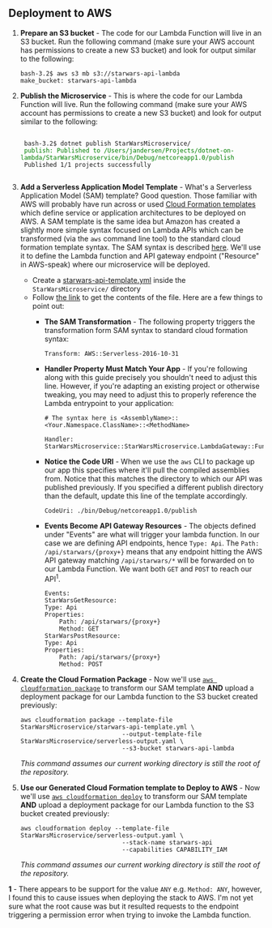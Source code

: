 ## Deployment to AWS

1. **Prepare an S3 bucket** - The code for our Lambda Function will live in an S3 bucket.  Run the following command (make sure your AWS account has permissions to create a new S3 bucket) and look for output similar to the following:
    ```
    bash-3.2$ aws s3 mb s3://starwars-api-lambda
    make_bucket: starwars-api-lambda
    ```
2. **Publish the Microservice** - This is where the code for our Lambda Function will live.  Run the following command (make sure your AWS account has permissions to create a new S3 bucket) and look for output similar to the following:
    <pre><code>
    bash-3.2$ dotnet publish StarWarsMicroservice/
    <span style="color:green">publish: Published to /Users/jandersen/Projects/dotnet-on-lambda/StarWarsMicroservice/bin/Debug/netcoreapp1.0/publish</span>
    Published 1/1 projects successfully
    </code></pre>
3. **Add a Serverless Application Model Template** - What's a Serverless Application Model (SAM) template?  Good question.  Those familiar with AWS will probably have run across or used [Cloud Formation templates](https://aws.amazon.com/cloudformation/aws-cloudformation-templates/) which define service or application architectures to be deployed on AWS.   A SAM template is the same idea but Amazon has created a slightly more simple syntax focused on Lambda APIs which can be transformed (via the `aws` command line tool) to the standard cloud formation template syntax. The SAM syntax is described [here](https://github.com/awslabs/serverless-application-model/blob/master/versions/2016-10-31.md).  We'll use it to define the Lambda function and API gateway endpoint ("Resource" in AWS-speak) where our microservice will be deployed.
    * Create a [starwars-api-template.yml](StarWarsMicroservice/starwars-api-template.yml) inside the `StarWarsMicroservice/` directory
    * Follow [the link](StarWarsMicroservice/starwars-api-template.yml) to get the contents of the file.  Here are a few things to point out:
        * **The SAM Transformation** - The following property triggers the transformation form SAM syntax to standard cloud formation syntax:

            ```
            Transform: AWS::Serverless-2016-10-31
            ```
        * **Handler Property Must Match Your App** - If you're following along with this guide precisely you shouldn't need to adjust this line.  However, if you're adapting an existing project or otherwise tweaking, you may need to adjust this to properly reference the Lambda entrypoint to your application:
            ```
            # The syntax here is <AssemblyName>::<Your.Namespace.ClassName>::<MethodName>
            
            Handler: StarWarsMicroservice::StarWarsMicroservice.LambdaGateway::FunctionHandlerAsync
            ```
        * **Notice the Code URI** - When we use the `aws` CLI to package up our app this specifies where it'll pull the compiled assemblies from.  Notice that this matches the directory to which our API was published previously.  If you specified a different publish directory than the default, update this line of the template accordingly.

            ```
            CodeUri: ./bin/Debug/netcoreapp1.0/publish
            ```
        * **Events Become API Gateway Resources** - The objects defined under "Events" are what will trigger your lambda function.  In our case we are defining API endpoints, hence `Type: Api`.   The `Path: /api/starwars/{proxy+}` means that any endpoint hitting the AWS API gateway matching `/api/starwars/*` will be forwarded on to our Lambda Function.   We want both `GET` and `POST` to reach our API<sup>1</sup>.  

            ```
            Events:
            StarWarsGetResource:
            Type: Api
            Properties:
                Path: /api/starwars/{proxy+}
                Method: GET
            StarWarsPostResource:
            Type: Api
            Properties:
                Path: /api/starwars/{proxy+}
                Method: POST
            ```
            
4. **Create the Cloud Formation Package** - Now we'll use [`aws cloudformation package`](http://docs.aws.amazon.com/cli/latest/reference/cloudformation/package.html) to transform our SAM template **AND** upload a deployment package for our Lambda function to the S3 bucket created previously:
    ```
    aws cloudformation package --template-file StarWarsMicroservice/starwars-api-template.yml \
                                --output-template-file StarWarsMicroservice/serverless-output.yaml \
                                --s3-bucket starwars-api-lambda
    ```
    *This command assumes our current working directory is still the root of the repository.*

5. **Use our Generated Cloud Formation template to Deploy to AWS** - Now we'll use [`aws cloudformation deploy`](http://docs.aws.amazon.com/cli/latest/reference/cloudformation/deploy/index.html) to transform our SAM template **AND** upload a deployment package for our Lambda function to the S3 bucket created previously:
    ```
    aws cloudformation deploy --template-file StarWarsMicroservice/serverless-output.yaml \
                                --stack-name starwars-api 
                                --capabilities CAPABILITY_IAM
    ```
    *This command assumes our current working directory is still the root of the repository.*


**1** - There appears to be support for the value `ANY` e.g. `Method: ANY`, however, I found this to cause issues when deploying the stack to AWS.  I'm not yet sure what the root cause was but it resulted requests to the endpoint triggering a permission error when trying to invoke the Lambda function.